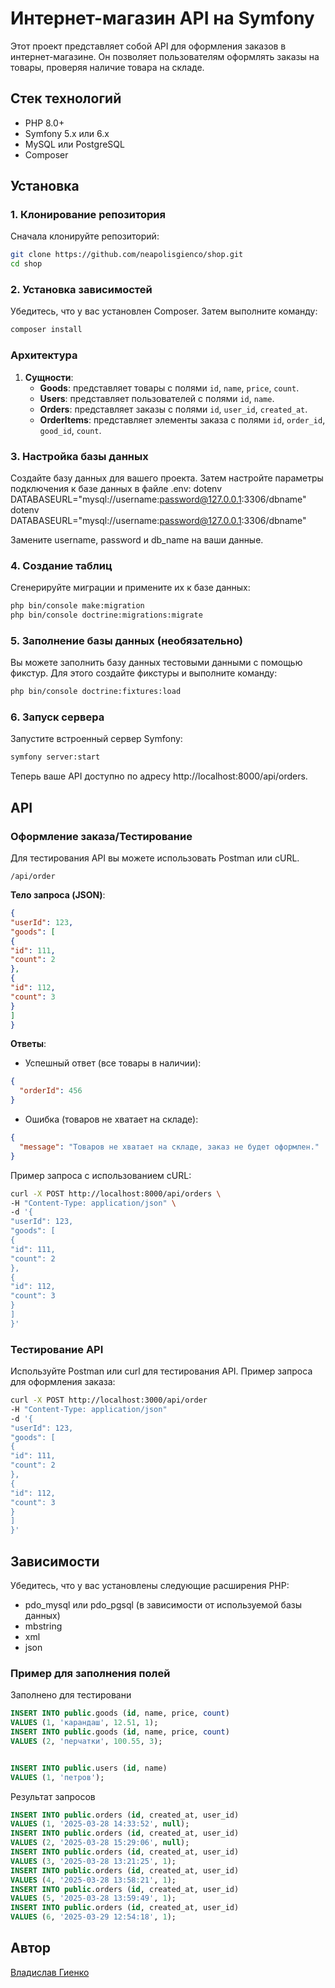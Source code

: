 # Интернет-магазин API на Symfony

Этот проект представляет собой API для оформления заказов
в интернет-магазине.
Он позволяет пользователям оформлять заказы на товары,
проверяя наличие товара на складе.

## Стек технологий

- PHP 8.0+
- Symfony 5.x или 6.x
- MySQL или PostgreSQL
- Composer

## Установка

### 1. Клонирование репозитория

Сначала клонируйте репозиторий:

```bash
git clone https://github.com/neapolisgienco/shop.git
cd shop
```

### 2. Установка зависимостей

Убедитесь, что у вас установлен Composer.
Затем выполните команду:

```bash
composer install
```

### Архитектура

1. **Сущности**:
    - **Goods**: представляет товары с полями `id`, `name`, `price`, `count`.
    - **Users**: представляет пользователей с полями `id`, `name`.
    - **Orders**: представляет заказы с полями `id`, `user_id`, `created_at`.
    - **OrderItems**: представляет элементы заказа с полями `id`, `order_id`, `good_id`, `count`.

### 3. Настройка базы данных

Создайте базу данных для вашего проекта.
Затем настройте параметры подключения к базе данных в файле
.env:
dotenv
DATABASEURL="mysql://username:password@127.0.0.1:3306/dbname"
dotenv
DATABASEURL="mysql://username:password@127.0.0.1:3306/dbname"

Замените username, password и db_name на ваши данные.

### 4. Создание таблиц

Сгенерируйте миграции и примените их к базе данных:

```bash
php bin/console make:migration
php bin/console doctrine:migrations:migrate
```



### 5. Заполнение базы данных (необязательно)

Вы можете заполнить базу данных тестовыми данными с помощью фикстур. Для этого создайте фикстуры и выполните команду:

```bash
php bin/console doctrine:fixtures:load
```

### 6. Запуск сервера

Запустите встроенный сервер Symfony:

```bash
symfony server:start
```

Теперь ваше API доступно по адресу http://localhost:8000/api/orders.

## API

### Оформление заказа/Тестирование

Для тестирования API вы можете использовать Postman или cURL.

```POST 
/api/order
``` 

**Тело запроса (JSON)**:

``` json
{
"userId": 123,
"goods": [
{
"id": 111,
"count": 2
},
{
"id": 112,
"count": 3
}
]
}
```

**Ответы**:

- Успешный ответ (все товары в наличии):

```json
{
  "orderId": 456
}
```

- Ошибка (товаров не хватает на складе):

```json
{
  "message": "Товаров не хватает на складе, заказ не будет оформлен."
}
```

Пример запроса с использованием cURL:

```bash
curl -X POST http://localhost:8000/api/orders \
-H "Content-Type: application/json" \
-d '{
"userId": 123,
"goods": [
{
"id": 111,
"count": 2
},
{
"id": 112,
"count": 3
}
]
}'
```

### Тестирование API

Используйте Postman или curl для тестирования API.
Пример запроса для оформления заказа:

```bash
curl -X POST http://localhost:3000/api/order
-H "Content-Type: application/json"
-d '{
"userId": 123,
"goods": [
{
"id": 111,
"count": 2
},
{
"id": 112,
"count": 3
}
]
}'
 ```  

## Зависимости

Убедитесь, что у вас установлены следующие расширения PHP:

- pdo_mysql или pdo_pgsql (в зависимости от используемой базы данных)
- mbstring
- xml
- json

### Пример для заполнения полей

Заполнено для тестировани
```sql
INSERT INTO public.goods (id, name, price, count)
VALUES (1, 'карандаш', 12.51, 1);
INSERT INTO public.goods (id, name, price, count)
VALUES (2, 'перчатки', 100.55, 3);


INSERT INTO public.users (id, name)
VALUES (1, 'петров');
```

 Результат запросов
```sql
INSERT INTO public.orders (id, created_at, user_id)
VALUES (1, '2025-03-28 14:33:52', null);
INSERT INTO public.orders (id, created_at, user_id)
VALUES (2, '2025-03-28 15:29:06', null);
INSERT INTO public.orders (id, created_at, user_id)
VALUES (3, '2025-03-28 13:21:25', 1);
INSERT INTO public.orders (id, created_at, user_id)
VALUES (4, '2025-03-28 13:58:21', 1);
INSERT INTO public.orders (id, created_at, user_id)
VALUES (5, '2025-03-28 13:59:49', 1);
INSERT INTO public.orders (id, created_at, user_id)
VALUES (6, '2025-03-29 12:54:18', 1);
```


## Автор

[Владислав Гиенко](mailto:neapolis@inbox.ru)
